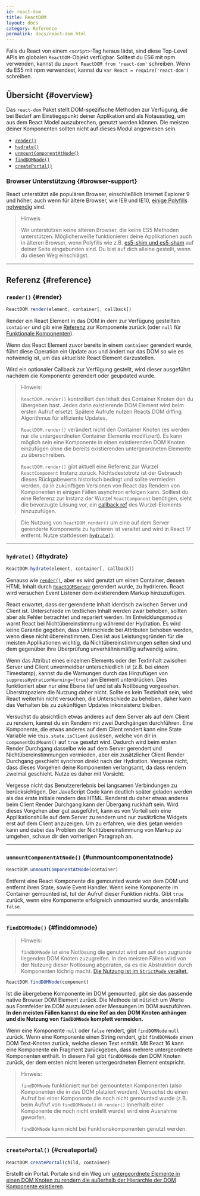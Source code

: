 ```yaml
---
id: react-dom
title: ReactDOM
layout: docs
category: Reference
permalink: docs/react-dom.html
---
```


Falls du React von einem `<script>`-Tag heraus lädst, sind diese Top-Level APIs im globalen `ReactDOM`-Objekt verfügbar. Solltest du ES6 mit npm verwenden, kannst du `import ReactDOM from 'react-dom'` schreiben. Wenn du ES5 mit npm verwendest, kannst du `var React = require('react-dom')` schreiben.

## Übersicht {#overview}

Das `react-dom` Paket stellt DOM-spezifische Methoden zur Verfügung, die bei Bedarf am Einstiegspunkt deiner Applikation und als Notausstieg, um aus dem React Model auszubrechen, genutzt werden können. Die meisten deiner Komponenten sollten nicht auf dieses Modul angewiesen sein.

- [`render()`](#render)
- [`hydrate()`](#hydrate)
- [`unmountComponentAtNode()`](#unmountcomponentatnode)
- [`findDOMNode()`](#finddomnode)
- [`createPortal()`](#createportal)

### Browser Unterstützung {#browser-support}

React unterstützt alle populären Browser, einschließlich Internet Explorer 9 und höher, auch wenn für ältere Browser, wie IE9 und IE10, [einige Polyfills notwendig](/docs/javascript-environment-requirements.html) sind.

> Hinweis
>
> Wir unterstützen keine älteren Browser, die keine ES5 Methoden unterstützen. Möglicherweiße funktionieren deine Applikationen auch in älteren Browser, wenn Polyfills wie z.B. [es5-shim und es5-sham](https://github.com/es-shims/es5-shim) auf deiner Seite eingebunden sind. Du bist auf dich alleine gestellt, wenn du diesen Weg einschlägst.

* * *

## Referenz {#reference}

### `render()` {#render}

```javascript
ReactDOM.render(element, container[, callback])
```

Render ein React Element in das DOM in dem zur Verfügung gestellten `container` und gib eine [Referenz](/docs/more-about-refs.html) zur Komponente zurück (oder `null` für [Funktionale Komponenten](/docs/components-and-props.html#functional-and-class-components)).

Wenn das React Element zuvor bereits in einem `container` gerendert wurde, führt diese Operation ein Update aus und ändert nur das DOM so wie es notwendig ist, um das aktuellste React Element darzustellen.

Wird ein optionaler Callback zur Verfügung gestellt, wird dieser ausgeführt nachdem die Komponente gerendert oder geupdated wurde.

> Hinweis:
>
> `ReactDOM.render()` kontrolliert den Inhalt des Container Knoten den du übergeben hast. Jedes darin existierende DOM Element wird beim ersten Aufruf ersetzt. Spätere Aufrufe nutzen Reacts DOM diffing Algorithmus für effiziente Updates.
>
> `ReactDOM.render()` verändert nicht den Container Knoten (es werden nur die untergeordneten Container Elemente modifiziert). Es kann möglich sein eine Komponente in einen existierenden DOM Knoten einzufügen ohne die bereits existierenden untergeordneten Elemente zu überschreiben.
>
> `ReactDOM.render()` gibt aktuell eine Referenz zur Wurzel `ReactComponent` Instanz zurück. Nichtsdestotrotz ist der Gebrauch dieses Rückgabewerts historisch bedingt und sollte vermieden werden, da in zukünftigen Versionen von React das Rendern von Komponenten in einigen Fällen asynchron erfolgen kann. Solltest du eine Referenz zur Instanz der Wurzel `ReactComponent` benötigen, sieht die bevorzugte Lösung vor, ein [callback ref](/docs/more-about-refs.html#the-ref-callback-attribute) des Wurzel-Elements hinzuzufügen.

>
> Die Nutzung von `ReactDOM.render()` um eine auf dem Server gerenderte Komponente zu hydrieren ist veraltet und wird in React 17 entfernt. Nutze stattdessen [`hydrate()`](#hydrate).

* * *

### `hydrate()` {#hydrate}

```javascript
ReactDOM.hydrate(element, container[, callback])
```

Genauso wie [`render()`](#render), aber es wird genutzt um einen Container, dessen HTML Inhalt durch [`ReactDOMServer`](/docs/react-dom-server.html) gerendert wurde, zu hydrieren. React wird versuchen Event Listener dem existierendem Markup hinzuzufügen.

React erwartet, dass der gerenderte Inhalt identisch zwischen Server und Client ist. Unterschiede im textlichen Inhalt werden zwar behoben, sollten aber als Fehler betrachtet und repariert werden. Im Entwicklungsmodus warnt React bei Nichtübereinstimmung während der Hydration. Es wird keine Garantie gegeben, dass Unterschiede bei Attributen behoben werden, wenn diese nicht übereinstimmen. Dies ist aus Leistungsgründen für die meisten Applikationen wichtig, da Nichtübereinstimmungen selten sind und dem gegenüber ihre Überprüfung unverhältnismäßig aufwendig wäre.

Wenn das Attribut eines einzelnen Elements oder der Textinhalt zwischen Server und Client unvermeidbar unterschiedlich ist (z.B. bei einem Timestamp), kannst du die Warnungen durch das Hinzufügen von `suppressHydrationWarning={true}` am Element unterdrücken. Dies funktioniert aber nur eine Ebene tief und ist als Notlösung vorgesehen. Überstrapaziere die Nutzung daher nicht. Sollte es kein Textinhalt sein, wird React weiterhin nicht versuchen, die Unterschiede zu beheben, daher kann das Verhalten bis zu zukünftigen Updates inkonsistenz bleiben.

Versuchst du absichtlich etwas anderes auf dem Server als auf dem Client zu rendern, kannst du ein Rendern mit zwei Durchgängen durchführen. Eine Komponente, die etwas anderes auf dem Client rendert kann eine State Variable wie `this.state.isClient` auslesen, welche von dir in `componentDidMount()` auf `true` gesetzt wird. Dadurch wird beim ersten Render Durchgang dasselbe wie auf dem Server gerendert und Nichtübereinstimmungen vermieden, aber ein zusätzlicher Client Render Durchgang geschieht synchron direkt nach der Hydration.
Vergesse nicht, dass dieses Vorgehen deine Komponenten verlangsamt, da dass rendern zweimal geschieht. Nutze es daher mit Vorsicht. 

Vergesse nicht das Benutzererlebnis bei langsamen Verbindungen zu berücksichtigen. Der JavaScript Code kann deutlich später geladen werden als das erste initiale rendern des HTML. Renderst du daher etwas anderes beim Client Render Durchgang kann der Übergang ruckhaft sein. Wird dieses Vorgehen aber gut ausgeführt, kann es von Vorteil sein eine Applikationshülle auf dem Server zu rendern und nur zusätzliche Widgets erst auf dem Client anzuzeigen. Um zu erfahren, wie dies getan werden kann und dabei das Problem der Nichtübereinstimmung von Markup zu umgehen, schaue dir den vorherigen Paragraph an.

* * *

### `unmountComponentAtNode()` {#unmountcomponentatnode}

```javascript
ReactDOM.unmountComponentAtNode(container)
```

Entfernt eine React Komponente die gemounted wurde von dem DOM und entfernt ihren State, sowie Event Handler. Wenn keine Komponente im Container gemounted ist, tut der Aufruf dieser Funktion nichts. Gibt `true` zurück, wenn eine Komponente erfolgreich unmounted wurde, andernfalls `false`.

* * *

### `findDOMNode()` {#finddomnode}

> Hinweis:
>
> `findDOMNode` ist eine Notlösung die genutzt wird um auf den zugrunde liegenden DOM Knoten zuzugreifen. In den meisten Fällen wird von der Nutzung dieser Notlösung abgeraten, da es die Abstraktion durch Komponenten löchrig macht. [Die Nutzung ist im `StrictMode` veraltet.](/docs/strict-mode.html#warning-about-deprecated-finddomnode-usage)

```javascript
ReactDOM.findDOMNode(component)
```

Ist die übergebene Komponente im DOM gemounted, gibt sie das passende native Browser DOM Element zurück. Die Methode ist nützlich um Werte aus Formfelder im DOM auszulesen oder Messungen im DOM auszuführen. **In den meisten Fällen kannst du eine Ref an den DOM Knoten anhängen und die Nutzung von `findDOMNode` komplett vermeiden.**

Wenn eine Komponente `null` oder `false` rendert, gibt `findDOMNode` `null` zurück. Wenn eine Komponente einen String rendert, gibt `findDOMNode` einen DOM Text-Knoten zurück, welche diesen Text enthält. Mit React 16 kann eine Komponente ein Fragment zurückgeben, dass mehrere untergeordnete Komponenten enthält. In diesem Fall gibt `findDOMNode` den DOM Knoten zurück, der dem ersten nicht leeren untergeordneten Element entspricht.  

> Hinweis:
>
> `findDOMNode` funktioniert nur bei gemounteten Komponenten (also Komponenten die in das DOM platziert wurden). Versuchst du einen Aufruf bei einer Komponente die noch nicht gemounted wurde (z.B. beim Aufruf von `findDOMNode()` in `render()` innerhalb einer Komponente die noch nicht erstellt wurde) wird eine Ausnahme geworfen.
>
> `findDOMNode` kann nicht bei Funktionskomponenten genutzt werden.

* * *

### `createPortal()` {#createportal}

```javascript
ReactDOM.createPortal(child, container)
```

Erstellt ein Portal. Portale sind ein Weg um [untergeordnete Elemente in einen DOM Knoten zu rendern die außerhalb der Hierarchie der DOM Komponente existieren](docs/portals.html).